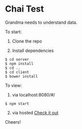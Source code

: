 # Chai Test

Grandma needs to understand data.

To start:

1. Clone the repo

2. Install dependencies
```
$ cd server
$ npm install
$ cd ..
$ cd client
$ bower install
```
To view:

1. via localhost:8080/#/
```
$ npm start
```

2. via hosted
[Check it out](https://serene-plateau-68267.herokuapp.com/#/)

Cheers!
